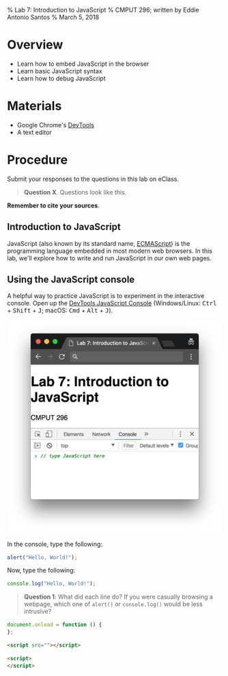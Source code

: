 % Lab 7: Introduction to JavaScript
% CMPUT 296; written by Eddie Antonio Santos
% March 5, 2018

Overview
========

 - Learn how to embed JavaScript in the browser
 - Learn basic JavaScript syntax
 - Learn how to debug JavaScript


Materials
=========

 - Google Chrome's [DevTools]
 - A text editor

[DevTools]: https://developer.chrome.com/devtools


Procedure
=========

Submit your responses to the questions in this lab on eClass.

> **Question X**. Questions look like this.

**Remember to cite your sources**.


Introduction to JavaScript
--------------------------

JavaScript (also known by its standard name, [ECMAScript]) is the
programming language embedded in most modern web browsers. In this lab,
we'll explore how to write and run JavaScript in our own web pages.

[ECMAScript]: https://www.ecma-international.org/publications/standards/Ecma-262.htm


Using the JavaScript console
----------------------------

A helpful way to practice JavaScript is to experiment in the interactive
console. Open up the [DevTools JavaScript Console][console]
(Windows/Linux: <kbd>Ctrl</kbd> + <kbd>Shift</kbd> + <kbd>J</kbd>;
macOS: <kbd>Cmd</kbd> + <kbd>Alt</kbd> + <kbd>J</kbd>).

![Opening the JavaScript console](./lab-7/console-open.png)

[console]: https://developers.google.com/web/tools/chrome-devtools/console/?hl=en

In the console, type the following:

```javascript
alert("Hello, World!");
```

Now, type the following:

```javascript
console.log("Hello, World!");
```

> **Question 1**: What did each line do? If you were casually browsing
> a webpage, which one of `alert()` or `console.log()` would be less
> intrusive?



<!-- Try to keep this one to the console? -->
<!-- Don't just tell people about mistakes; make them do it. -->

<!-- how to alert() -->

<!-- how to debug: console.log() -->
<!-- how to debug: debugger; -->

<!--

(syntax, if statement, for loop, lambos)

syntax, curly bracket, for loop, semicolons, ===

declare a variable

-->


<!-- Lambos -->

```javascript
document.onload = function () {
};
```

<!-- how to include JavaScript -->
```html
<script src=""></script>
```

<!-- how to include inline JavaScript -->

```html
<script>
</script>
```
